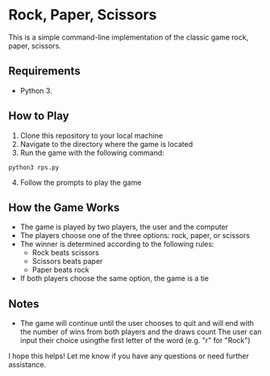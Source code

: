  # Rock, Paper, Scissors
This is a simple command-line implementation of the classic game rock, paper, scissors.


## Requirements

- Python 3.


## How to Play
1. Clone this repository to your local machine
2. Navigate to the directory where the game is located
3. Run the game with the following command:

```
python3 rps.py
```

4. Follow the prompts to play the game



## How the Game Works
- The game is played by two players, the user and the computer
- The players choose one of the three options: rock, paper, or scissors
- The winner is determined according to the following rules:
  - Rock beats scissors
  - Scissors beats paper
  - Paper beats rock
- If both players choose the same option, the game is a tie


## Notes
- The game will continue until the user chooses to quit and will end with the number of wins from both players and the draws count
The user can input their choice usingthe first letter of the word (e.g. "r" for "Rock")




I hope this helps! Let me know if you have any questions or need further assistance.
